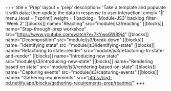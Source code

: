 +++
title = 'Prep'
layout = 'prep'
description= 'Take a template and populate it with data; then update the data in response to user interaction'
emoji= '📝'
menu_level = ['sprint']
weight = 1
backlog= 'Module-JS3'
backlog_filter= 'Week 2'
[[blocks]]
name="Reacting"
src="module/js3/reacting"
[[blocks]]
name="Step-through-prep workshop"
src="https://www.youtube.com/watch?v=7kYwo6W89j4"
[[blocks]]
name="Decomposition"
src="module/js3/break-down"
[[blocks]]
name="Identifying state"
src="module/js3/identifying-state"
[[blocks]]
name="Refactoring to state+render"
src="module/js3/refactoring-to-state-and-render"
[[blocks]]
name="Introducing new state"
src="module/js3/introducing-new-state"
[[blocks]]
name="Rendering based on state"
src="module/js3/rendering-based-on-state"
[[blocks]]
name="Capturing events"
src="module/js3/capturing-events"
[[blocks]]
name= "Gathering requirements"
src="https://cyf-pd.netlify.app/blocks/gathering-requirements-prep/readme/"
+++
